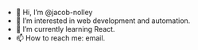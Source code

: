 - 👋 Hi, I’m @jacob-nolley
- 👀 I’m interested in web development and automation.
- 🌱 I’m currently learning React.
- 📫 How to reach me: email.
<!---
jacob-nolley/jacob-nolley is a ✨ special ✨ repository because its `README.md` (this file) appears on your GitHub profile.
You can click the Preview link to take a look at your changes.
--->
